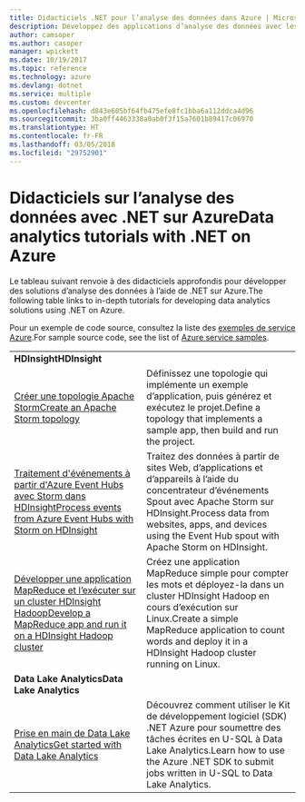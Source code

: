 ```yaml
---
title: Didacticiels .NET pour l’analyse des données dans Azure | Microsoft Docs
description: Développez des applications d’analyse des données avec les services Microsoft Azure.
author: camsoper
ms.author: casoper
manager: wpickett
ms.date: 10/19/2017
ms.topic: reference
ms.technology: azure
ms.devlang: dotnet
ms.service: multiple
ms.custom: devcenter
ms.openlocfilehash: d843e605bf64fb475efe8fc1bba6a112ddca4d96
ms.sourcegitcommit: 3ba0ff4463338a0ab0f3f15a7601b89417c06970
ms.translationtype: HT
ms.contentlocale: fr-FR
ms.lasthandoff: 03/05/2018
ms.locfileid: "29752901"
---
```

# <a name="data-analytics-tutorials-with-net-on-azure"></a><span data-ttu-id="1828e-103">Didacticiels sur l’analyse des données avec .NET sur Azure</span><span class="sxs-lookup"><span data-stu-id="1828e-103">Data analytics tutorials with .NET on Azure</span></span>

<span data-ttu-id="1828e-104">Le tableau suivant renvoie à des didacticiels approfondis pour développer des solutions d’analyse des données à l’aide de .NET sur Azure.</span><span class="sxs-lookup"><span data-stu-id="1828e-104">The following table links to in-depth tutorials for developing data analytics solutions using .NET on Azure.</span></span> 

<span data-ttu-id="1828e-105">Pour un exemple de code source, consultez la liste des [exemples de service Azure](https://azure.microsoft.com/resources/samples/?platform=dotnet).</span><span class="sxs-lookup"><span data-stu-id="1828e-105">For sample source code, see the list of [Azure service samples](https://azure.microsoft.com/resources/samples/?platform=dotnet).</span></span>

| | |
|---|---|
| <span data-ttu-id="1828e-106">**HDInsight**</span><span class="sxs-lookup"><span data-stu-id="1828e-106">**HDInsight**</span></span> | |
| <span data-ttu-id="1828e-107">[Créer une topologie Apache Storm][1]</span><span class="sxs-lookup"><span data-stu-id="1828e-107">[Create an Apache Storm topology][1]</span></span> | <span data-ttu-id="1828e-108">Définissez une topologie qui implémente un exemple d’application, puis générez et exécutez le projet.</span><span class="sxs-lookup"><span data-stu-id="1828e-108">Define a topology that implements a sample app, then build and run the project.</span></span> | 
| <span data-ttu-id="1828e-109">[Traitement d'événements à partir d'Azure Event Hubs avec Storm dans HDInsight][2]</span><span class="sxs-lookup"><span data-stu-id="1828e-109">[Process events from Azure Event Hubs with Storm on HDInsight][2]</span></span> | <span data-ttu-id="1828e-110">Traitez des données à partir de sites Web, d’applications et d’appareils à l’aide du concentrateur d’événements Spout avec Apache Storm sur HDInsight.</span><span class="sxs-lookup"><span data-stu-id="1828e-110">Process data from websites, apps, and devices using the Event Hub spout with Apache Storm on HDInsight.</span></span>
| <span data-ttu-id="1828e-111">[Développer une application MapReduce et l’exécuter sur un cluster HDInsight Hadoop][3]</span><span class="sxs-lookup"><span data-stu-id="1828e-111">[Develop a MapReduce app and run it on a HDInsight Hadoop cluster][3]</span></span> | <span data-ttu-id="1828e-112">Créez une application MapReduce simple pour compter les mots et déployez-la dans un cluster HDInsight Hadoop en cours d’exécution sur Linux.</span><span class="sxs-lookup"><span data-stu-id="1828e-112">Create a simple MapReduce application to count words and deploy it in a HDInsight Hadoop cluster running on Linux.</span></span> |
| <span data-ttu-id="1828e-113">**Data Lake Analytics**</span><span class="sxs-lookup"><span data-stu-id="1828e-113">**Data Lake Analytics**</span></span> | |
| <span data-ttu-id="1828e-114">[Prise en main de Data Lake Analytics][4]</span><span class="sxs-lookup"><span data-stu-id="1828e-114">[Get started with Data Lake Analytics][4]</span></span> | <span data-ttu-id="1828e-115">Découvrez comment utiliser le Kit de développement logiciel (SDK) .NET Azure pour soumettre des tâches écrites en U-SQL à Data Lake Analytics.</span><span class="sxs-lookup"><span data-stu-id="1828e-115">Learn how to use the Azure .NET SDK to submit jobs written in U-SQL to Data Lake Analytics.</span></span>|


[1]: /azure/hdinsight/hdinsight-storm-develop-csharp-event-hub-topology
[2]: /azure/hdinsight/hdinsight-storm-develop-csharp-visual-studio-topology
[3]: /azure/hdinsight/hdinsight-hadoop-dotnet-csharp-mapreduce-streaming
[4]: /azure/data-lake-analytics/data-lake-analytics-get-started-net-sdk